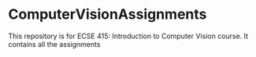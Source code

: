# ComputerVisionAssignments
This repository is for ECSE 415: Introduction to Computer Vision course. It contains all the assignments
